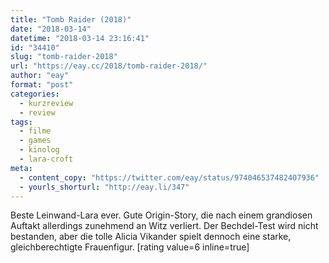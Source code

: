 ```yaml
---
title: "Tomb Raider (2018)"
date: "2018-03-14"
datetime: "2018-03-14 23:16:41"
id: "34410"
slug: "tomb-raider-2018"
url: "https://eay.cc/2018/tomb-raider-2018/"
author: "eay"
format: "post"
categories:
  - kurzreview
  - review
tags:
  - filme
  - games
  - kinolog
  - lara-croft
meta:
  - content_copy: "https://twitter.com/eay/status/974046537482407936"
  - yourls_shorturl: "http://eay.li/347"
---
```


Beste Leinwand-Lara ever. Gute Origin-Story, die nach einem grandiosen Auftakt allerdings zunehmend an Witz verliert. Der Bechdel-Test wird nicht bestanden, aber die tolle Alicia Vikander spielt dennoch eine starke, gleichberechtigte Frauenfigur. \[rating value=6 inline=true\]
